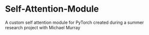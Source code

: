 # Self-Attention-Module
A custom self attention module for PyTorch created during a summer research project with Michael Murray
